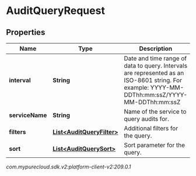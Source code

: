 # AuditQueryRequest


## Properties

| Name | Type | Description | Notes |
| ------------ | ------------- | ------------- | ------------- |
| **interval** | **String** | Date and time range of data to query. Intervals are represented as an ISO-8601 string. For example: YYYY-MM-DDThh:mm:ssZ/YYYY-MM-DDThh:mm:ssZ |  |
| **serviceName** | **String** | Name of the service to query audits for. |  |
| **filters** | [**List&lt;AuditQueryFilter&gt;**](AuditQueryFilter) | Additional filters for the query. |  [optional] |
| **sort** | [**List&lt;AuditQuerySort&gt;**](AuditQuerySort) | Sort parameter for the query. |  [optional] |




_com.mypurecloud.sdk.v2:platform-client-v2:209.0.1_
